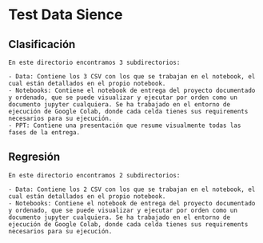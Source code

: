 # Test Data Sience
## Clasificación
    En este directorio encontramos 3 subdirectorios:

    - Data: Contiene los 3 CSV con los que se trabajan en el notebook, el cual están detallados en el propio notebook.
    - Notebooks: Contiene el notebook de entrega del proyecto documentado y ordenado, que se puede visualizar y ejecutar por orden como un documento jupyter cualquiera. Se ha trabajado en el entorno de ejecución de Google Colab, donde cada celda tienes sus requirements necesarios para su ejecución.
    - PPT: Contiene una presentación que resume visualmente todas las fases de la entrega.

## Regresión
    En este directorio encontramos 2 subdirectorios:

    - Data: Contiene los 2 CSV con los que se trabajan en el notebook, el cual están detallados en el propio notebook.
    - Notebooks: Contiene el notebook de entrega del proyecto documentado y ordenado, que se puede visualizar y ejecutar por orden como un documento jupyter cualquiera. Se ha trabajado en el entorno de ejecución de Google Colab, donde cada celda tienes sus requirements necesarios para su ejecución.
